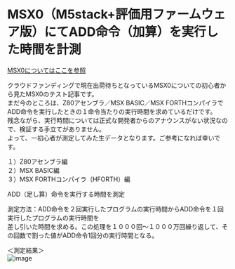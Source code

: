 # MSX0（M5stack+評価用ファームウェア版）にてADD命令（加算）を実行した時間を計測  
  
[MSX0についてはここを参照](https://ascii.jp/elem/000/004/126/4126402/)  

クラウドファンディングで現在出荷待ちとなっているMSX0についての初心者から見たMSX0のテスト記事です。  
まだ今のところは、Z80アセンブラ／MSX BASIC／MSX FORTHコンパイラでADD命令を実行したときの１命令当たりの実行時間を求めているだけです。  
残念ながら、実行時間については正式な開発者からのアナウンスがない状況なので、検証する手立てがありません。  
よって、一初心者が測定してみた生データとなります。ご参考になれば幸いです。  

１）Z80アセンブラ編  
２）MSX BASIC編  
３）MSX FORTHコンパイラ（HFORTH）編


ADD（足し算）命令を実行する時間を測定  

測定方法：ADD命令を２回実行したプログラムの実行時間からADD命令を１回実行したプログラムの実行時間を  
差し引いた時間を求める。この処理を１０００回～１０００万回繰り返して、その回数で割った値がADD命令1回分の実行時間となる。  
  
  
＜測定結果＞  							
![image](https://github.com/MIN0/test_MSX0_ADD/assets/2537346/a036b30f-23cd-4dcf-aa4f-cda761649779)

  
